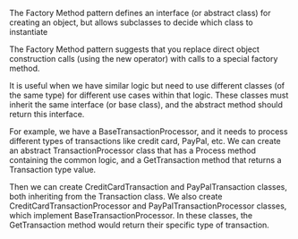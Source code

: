 ﻿The Factory Method pattern defines an interface (or abstract class) for creating an object, but allows subclasses to decide which class to instantiate

The Factory Method pattern suggests that you replace direct object construction calls (using the new operator) with calls to a special factory method.

It is useful when we have similar logic but need to use different classes (of the same type) for different use cases within that logic.
These classes must inherit the same interface (or base class), and the abstract method should return this interface.

For example, we have a BaseTransactionProcessor, and it needs to process different types of transactions like credit card, PayPal, etc.
We can create an abstract TransactionProcessor class that has a Process method containing the common logic, and a GetTransaction method that returns a Transaction type value.

Then we can create CreditCardTransaction and PayPalTransaction classes, both inheriting from the Transaction class.
We also create CreditCardTransactionProcessor and PayPalTransactionProcessor classes, which implement BaseTransactionProcessor.
In these classes, the GetTransaction method would return their specific type of transaction.
